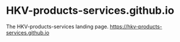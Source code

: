# HKV-products-services.github.io
The HKV-products-services landing page. https://hkv-products-services.github.io
